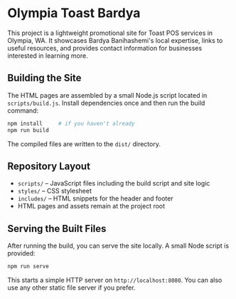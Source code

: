 # Olympia Toast Bardya

This project is a lightweight promotional site for Toast POS services in Olympia, WA. It showcases Bardya Banihashemi's local expertise, links to useful resources, and provides contact information for businesses interested in learning more.

## Building the Site

The HTML pages are assembled by a small Node.js script located in `scripts/build.js`.
Install dependencies once and then run the build command:

```bash
npm install     # if you haven't already
npm run build
```

The compiled files are written to the `dist/` directory.

## Repository Layout

* `scripts/` – JavaScript files including the build script and site logic
* `styles/` – CSS stylesheet
* `includes/` – HTML snippets for the header and footer
* HTML pages and assets remain at the project root

## Serving the Built Files

After running the build, you can serve the site locally. A small Node script is provided:

```bash
npm run serve
```

This starts a simple HTTP server on `http://localhost:8080`. You can also use any other static file server if you prefer.


